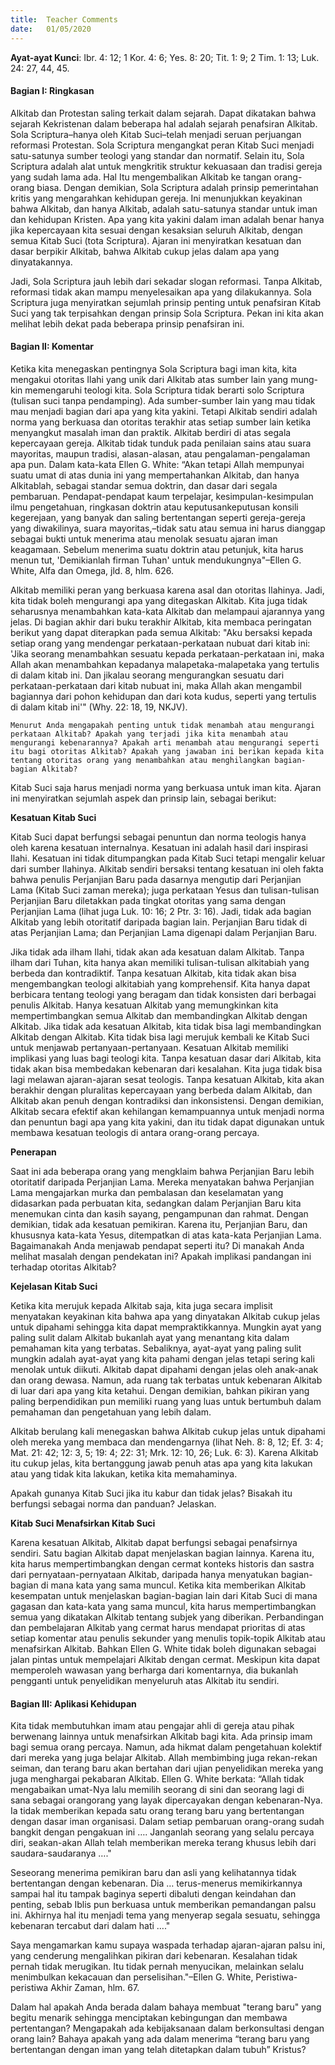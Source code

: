 ```yaml
---
title:  Teacher Comments
date:   01/05/2020
---
```


**Ayat-ayat Kunci**: Ibr. 4: 12; 1 Kor. 4: 6; Yes. 8: 20; Tit. 1: 9; 2 Tim. 1: 13; Luk. 24: 27, 44, 45. 

#### Bagian I: Ringkasan 

Alkitab dan Protestan saling terkait dalam sejarah. Dapat dikatakan bahwa sejarah Kekristenan dalam beberapa hal adalah sejarah penafsiran Alkitab. Sola Scriptura–hanya oleh Kitab Suci–telah menjadi seruan perjuangan reformasi Protestan. Sola Scriptura mengangkat peran Kitab Suci menjadi satu-satunya sumber teologi yang standar dan normatif. Selain itu, Sola Scriptura adalah alat untuk mengkritik struktur kekuasaan dan tradisi gereja yang sudah lama ada. Hal Itu mengembalikan Alkitab ke tangan orang-orang biasa. Dengan demikian, Sola Scriptura adalah prinsip pemerintahan kritis yang mengarahkan kehidupan gereja. Ini menunjukkan keyakinan bahwa Alkitab, dan hanya Alkitab, adalah satu-satunya standar untuk iman dan kehidupan Kristen. Apa yang kita yakini dalam iman adalah benar hanya jika kepercayaan kita sesuai dengan kesaksian seluruh Alkitab, dengan semua Kitab Suci (tota Scriptura). Ajaran ini menyiratkan kesatuan dan dasar berpikir Alkitab, bahwa Alkitab cukup jelas dalam apa yang dinyatakannya. 

Jadi, Sola Scriptura jauh lebih dari sekadar slogan reformasi. Tanpa Alkitab, reformasi tidak akan mampu menyelesaikan apa yang dilakukannya. Sola Scriptura juga menyiratkan sejumlah prinsip penting untuk penafsiran Kitab Suci yang tak terpisahkan dengan prinsip Sola Scriptura. Pekan ini kita akan melihat lebih dekat pada beberapa prinsip penafsiran ini. 

#### Bagian II: Komentar 

Ketika kita menegaskan pentingnya Sola Scriptura bagi iman kita, kita mengakui otoritas Ilahi yang unik dari Alkitab atas sumber lain yang mung-kin memengaruhi teologi kita. Sola Scriptura tidak berarti solo Scriptura (tulisan suci tanpa pendamping). Ada sumber-sumber lain yang mau tidak mau menjadi bagian dari apa yang kita yakini. Tetapi Alkitab sendiri adalah norma yang berkuasa dan otoritas terakhir atas setiap sumber lain ketika menyangkut masalah iman dan praktik. Alkitab berdiri di atas segala kepercayaan gereja. Alkitab tidak tunduk pada penilaian sains atau suara mayoritas, maupun tradisi, alasan-alasan, atau pengalaman-pengalaman apa pun. Dalam kata-kata Ellen G. White: “Akan tetapi Allah mempunyai suatu umat di atas dunia ini yang mempertahankan Alkitab, dan hanya Alkitablah, sebagai standar semua doktrin, dan dasar dari segala pembaruan. Pendapat-pendapat kaum terpelajar, kesimpulan-kesimpulan ilmu pengetahuan, ringkasan doktrin atau keputusankeputusan konsili kegerejaan, yang banyak dan saling bertentangan seperti gereja-gereja yang diwakilinya, suara mayoritas,–tidak satu atau semua ini harus dianggap sebagai bukti untuk menerima atau menolak sesuatu ajaran iman keagamaan. Sebelum menerima suatu doktrin atau petunjuk, kita harus menun tut, 'Demikianlah firman Tuhan' untuk mendukungnya"–Ellen G. White, Alfa dan Omega, jld. 8, hlm. 626. 

Alkitab memiliki peran yang berkuasa karena asal dan otoritas Ilahinya. Jadi, kita tidak boleh mengurangi apa yang ditegaskan Alkitab. Kita juga tidak seharusnya menambahkan kata-kata Alkitab dan melampaui ajarannya yang jelas. Di bagian akhir dari buku terakhir Alkitab, kita membaca peringatan berikut yang dapat diterapkan pada semua Alkitab: "Aku bersaksi kepada setiap orang yang mendengar perkataan-perkataan nubuat dari kitab ini: 'Jika seorang menambahkan sesuatu kepada perkataan-perkataan ini, maka Allah akan menambahkan kepadanya malapetaka-malapetaka yang tertulis di dalam kitab ini. Dan jikalau seorang mengurangkan sesuatu dari perkataan-perkataan dari kitab nubuat ini, maka Allah akan mengambil bagiannya dari pohon kehidupan dan dari kota kudus, seperti yang tertulis di dalam kitab ini'" (Why. 22: 18, 19, NKJV). 

`Menurut Anda mengapakah penting untuk tidak menambah atau mengurangi perkataan Alkitab? Apakah yang terjadi jika kita menambah atau mengurangi kebenarannya? Apakah arti menambah atau mengurangi seperti itu bagi otoritas Alkitab? Apakah yang jawaban ini berikan kepada kita tentang otoritas orang yang menambahkan atau menghilangkan bagian-bagian Alkitab?` 

Kitab Suci saja harus menjadi norma yang berkuasa untuk iman kita. Ajaran ini menyiratkan sejumlah aspek dan prinsip lain, sebagai berikut: 

**Kesatuan Kitab Suci** 

Kitab Suci dapat berfungsi sebagai penuntun dan norma teologis hanya oleh karena kesatuan internalnya. Kesatuan ini adalah hasil dari inspirasi Ilahi. Kesatuan ini tidak ditumpangkan pada Kitab Suci tetapi mengalir keluar dari sumber Ilahinya. Alkitab sendiri bersaksi tentang kesatuan ini oleh fakta bahwa penulis Perjanjian Baru pada dasarnya mengutip dari Perjanjian Lama (Kitab Suci zaman mereka); juga perkataan Yesus dan tulisan-tulisan Perjanjian Baru diletakkan pada tingkat otoritas yang sama dengan Perjanjian Lama (lihat juga Luk. 10: 16; 2 Ptr. 3: 16). Jadi, tidak ada bagian Alkitab yang lebih otoritatif daripada bagian lain. Perjanjian Baru tidak di atas Perjanjian Lama; dan Perjanjian Lama digenapi dalam Perjanjian Baru. 

Jika tidak ada ilham Ilahi, tidak akan ada kesatuan dalam Alkitab. Tanpa ilham dari Tuhan, kita hanya akan memiliki tulisan-tulisan alkitabiah yang berbeda dan kontradiktif. Tanpa kesatuan Alkitab, kita tidak akan bisa mengembangkan teologi alkitabiah yang komprehensif. Kita hanya dapat berbicara tentang teologi yang beragam dan tidak konsisten dari berbagai penulis Alkitab. Hanya kesatuan Alkitab yang memungkinkan kita mempertimbangkan semua Alkitab dan membandingkan Alkitab dengan Alkitab. Jika tidak ada kesatuan Alkitab, kita tidak bisa lagi membandingkan Alkitab dengan Alkitab. Kita tidak bisa lagi merujuk kembali ke Kitab Suci untuk menjawab pertanyaan-pertanyaan. Kesatuan Alkitab memiliki implikasi yang luas bagi teologi kita. Tanpa kesatuan dasar dari Alkitab, kita tidak akan bisa membedakan kebenaran dari kesalahan. Kita juga tidak bisa lagi melawan ajaran-ajaran sesat teologis. Tanpa kesatuan Alkitab, kita akan berakhir dengan pluralitas kepercayaan yang berbeda dalam Alkitab, dan Alkitab akan penuh dengan kontradiksi dan inkonsistensi. Dengan demikian, Alkitab secara efektif akan kehilangan kemampuannya untuk menjadi norma dan penuntun bagi apa yang kita yakini, dan itu tidak dapat digunakan untuk membawa kesatuan teologis di antara orang-orang percaya. 

**Penerapan** 

Saat ini ada beberapa orang yang mengklaim bahwa Perjanjian Baru lebih otoritatif daripada Perjanjian Lama. Mereka menyatakan bahwa Perjanjian Lama mengajarkan murka dan pembalasan dan keselamatan yang didasarkan pada perbuatan kita, sedangkan dalam Perjanjian Baru kita menemukan cinta dan kasih sayang, pengampunan dan rahmat. Dengan demikian, tidak ada kesatuan pemikiran. Karena itu, Perjanjian Baru, dan khususnya kata-kata Yesus, ditempatkan di atas kata-kata Perjanjian Lama. Bagaimanakah Anda menjawab pendapat seperti itu? Di manakah Anda melihat masalah dengan pendekatan ini? Apakah implikasi pandangan ini terhadap otoritas Alkitab? 

**Kejelasan Kitab Suci** 

Ketika kita merujuk kepada Alkitab saja, kita juga secara implisit menyatakan keyakinan kita bahwa apa yang dinyatakan Alkitab cukup jelas untuk dipahami sehingga kita dapat mempraktikkannya. Mungkin ayat yang paling sulit dalam Alkitab bukanlah ayat yang menantang kita dalam pemahaman kita yang terbatas. Sebaliknya, ayat-ayat yang paling sulit mungkin adalah ayat-ayat yang kita pahami dengan jelas tetapi sering kali menolak untuk diikuti. Alkitab dapat dipahami dengan jelas oleh anak-anak dan orang dewasa. Namun, ada ruang tak terbatas untuk kebenaran Alkitab di luar dari apa yang kita ketahui. Dengan demikian, bahkan pikiran yang paling berpendidikan pun memiliki ruang yang luas untuk bertumbuh dalam pemahaman dan pengetahuan yang lebih dalam. 

Alkitab berulang kali menegaskan bahwa Alkitab cukup jelas untuk dipahami oleh mereka yang membaca dan mendengarnya (lihat Neh. 8: 8, 12; Ef. 3: 4; Mat. 21: 42; 12: 3, 5; 19: 4; 22: 31; Mrk. 12: 10, 26; Luk. 6: 3). Karena Alkitab itu cukup jelas, kita bertanggung jawab penuh atas apa yang kita lakukan atau yang tidak kita lakukan, ketika kita memahaminya. 

Apakah gunanya Kitab Suci jika itu kabur dan tidak jelas? Bisakah itu berfungsi sebagai norma dan panduan? Jelaskan. 

**Kitab Suci Menafsirkan Kitab Suci** 

Karena kesatuan Alkitab, Alkitab dapat berfungsi sebagai penafsirnya sendiri. Satu bagian Alkitab dapat menjelaskan bagian lainnya. Karena itu, kita harus mempertimbangkan dengan cermat konteks historis dan sastra dari pernyataan-pernyataan Alkitab, daripada hanya menyatukan bagian-bagian di mana kata yang sama muncul. Ketika kita memberikan Alkitab kesempatan untuk menjelaskan bagian-bagian lain dari Kitab Suci di mana gagasan dan kata-kata yang sama muncul, kita harus mempertimbangkan semua yang dikatakan Alkitab tentang subjek yang diberikan. Perbandingan dan pembelajaran Alkitab yang cermat harus mendapat prioritas di atas setiap komentar atau penulis sekunder yang menulis topik-topik Alkitab atau menafsirkan Alkitab. Bahkan Ellen G. White tidak boleh digunakan sebagai jalan pintas untuk mempelajari Alkitab dengan cermat. Meskipun kita dapat memperoleh wawasan yang berharga dari komentarnya, dia bukanlah pengganti untuk penyelidikan menyeluruh atas Alkitab itu sendiri. 

#### Bagian III: Aplikasi Kehidupan

Kita tidak membutuhkan imam atau pengajar ahli di gereja atau pihak berwenang lainnya untuk menafsirkan Alkitab bagi kita. Ada prinsip imam bagi semua orang percaya. Namun, ada hikmat dalam pengetahuan kolektif dari mereka yang juga belajar Alkitab. Allah membimbing juga rekan-rekan seiman, dan terang baru akan bertahan dari ujian penyelidikan mereka yang juga menghargai pekabaran Alkitab. Ellen G. White berkata: “Allah tidak mengabaikan umat-Nya lalu memilih seorang di sini dan seorang lagi di sana sebagai orangorang yang layak dipercayakan dengan kebenaran-Nya. Ia tidak memberikan kepada satu orang terang baru yang bertentangan dengan dasar iman organisasi. Dalam setiap pembaruan orang-orang sudah bangkit dengan pengakuan ini …. Janganlah seorang yang selalu percaya diri, seakan-akan Allah telah memberikan mereka terang khusus lebih dari saudara-saudaranya …." 

Seseorang menerima pemikiran baru dan asli yang kelihatannya tidak bertentangan dengan kebenaran. Dia … terus-menerus memikirkannya sampai hal itu tampak baginya seperti dibaluti dengan keindahan dan penting, sebab Iblis pun berkuasa untuk memberikan pemandangan palsu ini. Akhirnya hal itu menjadi tema yang menyerap segala sesuatu, sehingga kebenaran tercabut dari dalam hati …." 

Saya mengamarkan kamu supaya waspada terhadap ajaran-ajaran palsu ini, yang cenderung mengalihkan pikiran dari kebenaran. Kesalahan tidak pernah tidak merugikan. Itu tidak pernah menyucikan, melainkan selalu menimbulkan kekacauan dan perselisihan."–Ellen G. White, Peristiwa-peristiwa Akhir Zaman, hlm. 67. 

Dalam hal apakah Anda berada dalam bahaya membuat "terang baru" yang begitu menarik sehingga menciptakan kebingungan dan membawa pertentangan? Mengapakah ada kebijaksanaan dalam berkonsultasi dengan orang lain? Bahaya apakah yang ada dalam menerima “terang baru yang bertentangan dengan iman yang telah ditetapkan dalam tubuh” Kristus?